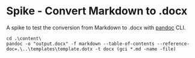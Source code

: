 # Spike - Convert Markdown to .docx

A spike to test the conversion from Markdown to .docx with [pandoc](https://pandoc.org/) CLI.

```shell
cd .\content\
pandoc -o "output.docx" -f markdown --table-of-contents --reference-doc=.\..\templates\template.dotx -t docx (gci *.md -name -file)
```